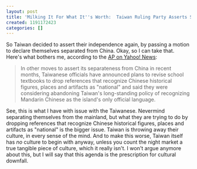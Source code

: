 ```yaml
---
layout: post
title: 'Milking It For What It''s Worth:  Taiwan Ruling Party Asserts Separatist Agenda'
created: 1191172423
categories: []
---
```

So Taiwan decided to assert their independence again, by passing a motion to declare themselves separated from China.  Okay, so I can take that.  Here's what bothers me, according to the [AP on Yahoo! News](http://news.yahoo.com/s/ap/20070930/ap_on_re_as/taiwan_politics):

<blockquote>In other moves to assert its separateness from China in recent months, Taiwanese officials have announced plans to revise school textbooks to drop references that recognize Chinese historical figures, places and artifacts as "national" and said they were considering abandoning Taiwan's long-standing policy of recognizing Mandarin Chinese as the island's only official language.</blockquote>

See, this is what I have with issue with the Taiwanese.  Nevermind separating themselves from the mainland, but what they are trying to do by dropping references that recognize Chinese historical figures, places and artifacts as "national" is the bigger issue.  Taiwan is throwing away their culture, in every sense of the mind.  And to make this worse, Taiwan itself has <i>no</i> culture to begin with anyway, unless you count the night market a true tangible piece of culture, which it really isn't.  I won't argue anymore about this, but I will say that this agenda is the prescription for cultural downfall.
